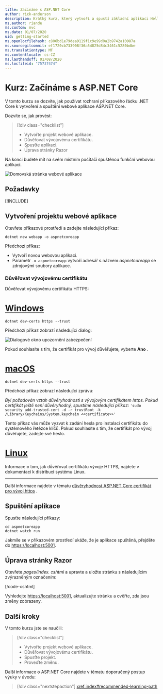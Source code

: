 ```yaml
---
title: Začínáme s ASP.NET Core
author: rick-anderson
description: Krátký kurz, který vytvoří a spustí základní aplikaci Hello World pomocí ASP.NET Core.
ms.author: riande
ms.custom: mvc
ms.date: 01/07/2020
uid: getting-started
ms.openlocfilehash: c806bd1e79dea9119f1c9e99d0a2b9742a10987a
ms.sourcegitcommit: ef1720cb733908f36a54825d84c3461c5280bdbe
ms.translationtype: MT
ms.contentlocale: cs-CZ
ms.lasthandoff: 01/08/2020
ms.locfileid: "75737474"
---
```

# <a name="tutorial-get-started-with-aspnet-core"></a>Kurz: Začínáme s ASP.NET Core

V tomto kurzu se dozvíte, jak používat rozhraní příkazového řádku .NET Core k vytvoření a spuštění webové aplikace ASP.NET Core.

Dozvíte se, jak provést:

> [!div class="checklist"]
> * Vytvořte projekt webové aplikace.
> * Důvěřovat vývojovému certifikátu.
> * Spusťte aplikaci.
> * Úprava stránky Razor

Na konci budete mít na svém místním počítači spuštěnou funkční webovou aplikaci.

![Domovská stránka webové aplikace](_static/home-page.png)

## <a name="prerequisites"></a>Požadavky

[!INCLUDE[](~/includes/3.1-SDK.md)]

## <a name="create-a-web-app-project"></a>Vytvoření projektu webové aplikace

Otevřete příkazové prostředí a zadejte následující příkaz:

```dotnetcli
dotnet new webapp -o aspnetcoreapp
```

Předchozí příkaz:

* Vytvoří novou webovou aplikaci.  
* Parametr `-o aspnetcoreapp` vytvoří adresář s názvem *aspnetcoreapp* se zdrojovými soubory aplikace.

### <a name="trust-the-development-certificate"></a>Důvěřovat vývojovému certifikátu

Důvěřovat vývojovému certifikátu HTTPS:

# <a name="windowstabwindows"></a>[Windows](#tab/windows)

```dotnetcli
dotnet dev-certs https --trust
```

Předchozí příkaz zobrazí následující dialog:

![Dialogové okno upozornění zabezpečení](~/getting-started/_static/cert.png)

Pokud souhlasíte s tím, že certifikát pro vývoj důvěřujete, vyberte **Ano** .

# <a name="macostabmacos"></a>[macOS](#tab/macos)

```dotnetcli
dotnet dev-certs https --trust
```

Předchozí příkaz zobrazí následující zprávu:

*Byl požadován vztah důvěryhodnosti s vývojovým certifikátem https. Pokud certifikát ještě není důvěryhodný, spustíme následující příkaz:* `'sudo security add-trusted-cert -d -r trustRoot -k /Library/Keychains/System.keychain <<certificate>>'`

Tento příkaz vás může vyzvat k zadání hesla pro instalaci certifikátu do systémového řetězce klíčů. Pokud souhlasíte s tím, že certifikát pro vývoj důvěřujete, zadejte své heslo.

# <a name="linuxtablinux"></a>[Linux](#tab/linux)

Informace o tom, jak důvěřovat certifikátu vývoje HTTPS, najdete v dokumentaci k distribuci systému Linux.

---

Další informace najdete v tématu [důvěryhodnost ASP.NET Core certifikát pro vývoj https](xref:security/enforcing-ssl#trust-the-aspnet-core-https-development-certificate-on-windows-and-macos) .

## <a name="run-the-app"></a>Spuštění aplikace

Spusťte následující příkazy:

```dotnetcli
cd aspnetcoreapp
dotnet watch run
```

Jakmile se v příkazovém prostředí ukáže, že je aplikace spuštěná, přejděte do [https://localhost:5001](https://localhost:5001).

## <a name="edit-a-razor-page"></a>Úprava stránky Razor

Otevřete *pages/index. cshtml* a upravte a uložte stránku s následujícím zvýrazněným označením:

[!code-cshtml[](sample/index.cshtml?highlight=9)]

Vyhledejte [https://localhost:5001](https://localhost:5001), aktualizujte stránku a ověřte, zda jsou změny zobrazeny.

## <a name="next-steps"></a>Další kroky

V tomto kurzu jste se naučili:

> [!div class="checklist"]
> * Vytvořte projekt webové aplikace.
> * Důvěřovat vývojovému certifikátu.
> * Spusťte projekt.
> * Proveďte změnu.

Další informace o ASP.NET Core najdete v tématu doporučený postup výuky v úvodu:

> [!div class="nextstepaction"]
> <xref:index#recommended-learning-path>
